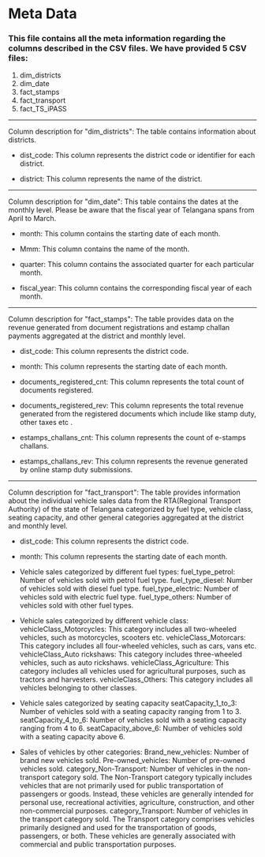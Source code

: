 # Meta Data
### This file contains all the meta information regarding the columns described in the CSV files. We have provided 5 CSV files:
1. dim_districts
2. dim_date
3. fact_stamps
4. fact_transport
5. fact_TS_iPASS
---------------------------------------------------------------------------------------------

Column description for "dim_districts":
The table contains information about districts.

- dist_code: This column represents the district code or identifier for each district.

- district: This column represents the name of the district.

---------------------------------------------------------------------------------------------

Column description for "dim_date":
This table contains the dates at the monthly level. Please be aware that the fiscal year of Telangana spans from April to March.

- month: This column contains the starting date of each month.

- Mmm: This column contains the name of the month.

- quarter: This column contains the associated quarter for each particular month.  

- fiscal_year: This column contains the corresponding fiscal year of each month.

---------------------------------------------------------------------------------------------

Column description for "fact_stamps":
The table provides data on the revenue generated from document registrations and estamp challan payments aggregated at the district and monthly level.


- dist_code: This column represents the district code.

- month: This column represents the starting date of each month.

- documents_registered_cnt: This column represents the total count of documents registered.

- documents_registered_rev: This column represents the total revenue generated from the registered documents which include like stamp duty, other taxes etc .

- estamps_challans_cnt: This column represents the count of e-stamps challans.

- estamps_challans_rev: This column represents the revenue generated by online stamp duty submissions.


---------------------------------------------------------------------------------------------


Column description for "fact_transport":
The table provides information about the individual vehicle sales data from the RTA(Regional Transport Authority) of the state of Telangana categorized by fuel type,
vehicle class, seating capacity, and other general categories aggregated at the district and monthly level.

- dist_code: This column represents the district code.

- month: This column represents the starting date of each month.

- Vehicle sales categorized by different fuel types:
	fuel_type_petrol: Number of vehicles sold with petrol fuel type.
	fuel_type_diesel: Number of vehicles sold with diesel fuel type.
	fuel_type_electric: Number of vehicles sold with electric fuel type.
	fuel_type_others: Number of vehicles sold with other fuel types.

- Vehicle sales categorized by different vehicle class:
	vehicleClass_Motorcycles: This category includes all two-wheeled vehicles, such as motorcycles, scooters etc.
	vehicleClass_Motorcars: This category includes all four-wheeled vehicles, such as cars, vans etc.
	vehicleClass_Auto rickshaws: This category includes three-wheeled vehicles, such as auto rickshaws.
	vehicleClass_Agriculture: This category includes all vehicles used for agricultural purposes, such as tractors and harvesters.
	vehicleClass_Others: This category includes all vehicles belonging to other classes.

- Vehicle sales categorized by seating capacity
	seatCapacity_1_to_3: Number of vehicles sold with a seating capacity ranging from 1 to 3.
	seatCapacity_4_to_6: Number of vehicles sold with a seating capacity ranging from 4 to 6.
	seatCapacity_above_6: Number of vehicles sold with a seating capacity above 6.

- Sales of vehicles by other categories:
	Brand_new_vehicles: Number of brand new vehicles sold.
	Pre-owned_vehicles: Number of pre-owned vehicles sold.
	category_Non-Transport: Number of vehicles in the non-transport category sold. The Non-Transport category typically includes vehicles that are not primarily used for public transportation of passengers or goods. Instead, these vehicles are generally intended for personal use, recreational activities, agriculture, construction, and other non-commercial purposes.
	category_Transport: Number of vehicles in the transport category sold. The Transport category comprises vehicles primarily designed and used for the transportation of goods, passengers, or both. These vehicles are generally associated with commercial and public transportation purposes.

